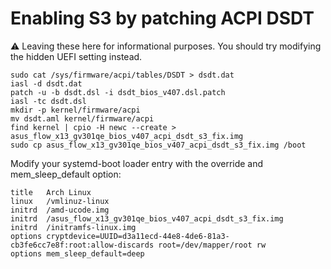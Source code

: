 # Enabling S3 by patching ACPI DSDT
⚠ Leaving these here for informational purposes. You should try modifying the hidden UEFI setting instead.

```
sudo cat /sys/firmware/acpi/tables/DSDT > dsdt.dat
iasl -d dsdt.dat
patch -u -b dsdt.dsl -i dsdt_bios_v407.dsl.patch
iasl -tc dsdt.dsl
mkdir -p kernel/firmware/acpi
mv dsdt.aml kernel/firmware/acpi
find kernel | cpio -H newc --create > asus_flow_x13_gv301qe_bios_v407_acpi_dsdt_s3_fix.img
sudo cp asus_flow_x13_gv301qe_bios_v407_acpi_dsdt_s3_fix.img /boot
```

Modify your systemd-boot loader entry with the override and mem_sleep_default option:
```
title	Arch Linux
linux	/vmlinuz-linux
initrd	/amd-ucode.img
initrd  /asus_flow_x13_gv301qe_bios_v407_acpi_dsdt_s3_fix.img
initrd	/initramfs-linux.img
options cryptdevice=UUID=d3a11ecd-44e8-4de6-81a3-cb3fe6cc7e8f:root:allow-discards root=/dev/mapper/root rw
options mem_sleep_default=deep
```
